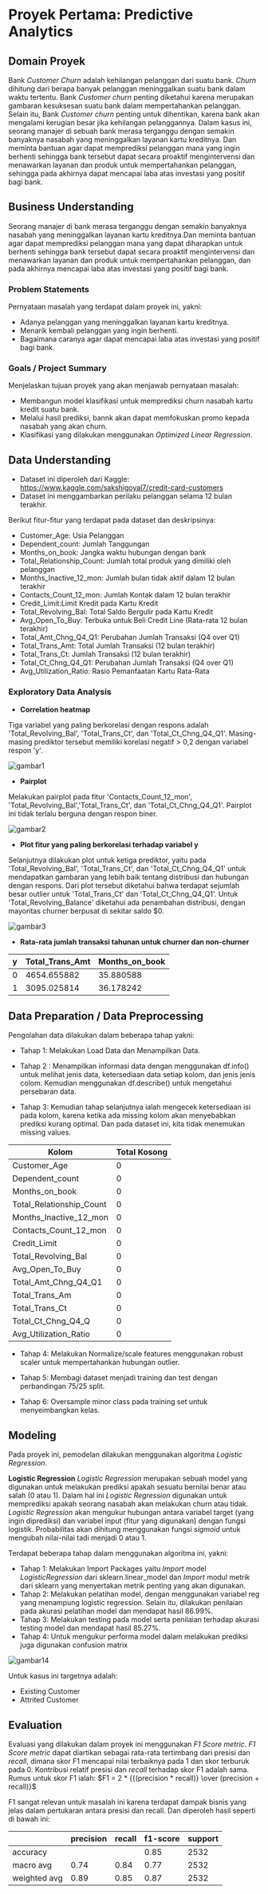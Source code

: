 # Proyek Pertama: Predictive Analytics

## Domain Proyek
Bank *Customer Churn* adalah kehilangan pelanggan dari suatu bank. *Churn* dihitung dari berapa banyak pelanggan meninggalkan suatu bank dalam waktu tertentu. Bank *Customer churn* penting diketahui karena merupakan gambaran kesuksesan suatu bank dalam mempertahankan pelanggan. Selain itu, Bank *Customer churn* penting untuk dihentikan, karena bank akan mengalami kerugian besar jika kehilangan pelanggannya. Dalam kasus ini, seorang manajer di sebuah bank merasa terganggu dengan semakin banyaknya nasabah yang meninggalkan layanan kartu kreditnya. Dan meminta bantuan agar dapat memprediksi pelanggan mana yang ingin berhenti sehingga bank tersebut dapat secara proaktif mengintervensi dan menawarkan layanan dan produk untuk mempertahankan pelanggan, sehingga pada akhirnya dapat mencapai laba atas investasi yang positif bagi bank.

## Business Understanding
Seorang manajer di bank merasa terganggu dengan semakin banyaknya nasabah yang meninggalkan layanan kartu kreditnya.Dan meminta bantuan agar dapat memprediksi pelanggan mana yang dapat diharapkan untuk berhenti sehingga bank tersebut dapat secara proaktif mengintervensi dan menawarkan layanan dan produk untuk mempertahankan pelanggan, dan pada akhirnya mencapai laba atas investasi yang positif bagi bank.

### Problem Statements
Pernyataan masalah yang terdapat dalam proyek ini, yakni:
- Adanya pelanggan yang meninggalkan layanan kartu kreditnya.
- Menarik kembali pelanggan yang ingin berhenti.
- Bagaimana caranya agar dapat mencapai laba atas investasi yang positif bagi bank.

### Goals / Project Summary
Menjelaskan tujuan proyek yang akan menjawab pernyataan masalah:
- Membangun model klasifikasi untuk memprediksi churn nasabah kartu kredit suatu bank.
- Melalui hasil prediksi, bannk akan dapat memfokuskan promo kepada nasabah yang akan churn.
- Klasifikasi yang dilakukan menggunakan *Optimized Linear Regression*.

## Data Understanding
- Dataset ini diperoleh dari Kaggle: https://www.kaggle.com/sakshigoyal7/credit-card-customers
- Dataset ini menggambarkan perilaku pelanggan selama 12 bulan terakhir.

Berikut fitur-fitur yang terdapat pada dataset dan deskripsinya:
- Customer_Age: Usia Pelanggan
- Dependent_count: Jumlah Tanggungan
- Months_on_book: Jangka waktu hubungan dengan bank
- Total_Relationship_Count: Jumlah total produk yang dimiliki oleh pelanggan
- Months_Inactive_12_mon: Jumlah bulan tidak aktif dalam 12 bulan terakhir
- Contacts_Count_12_mon: Jumlah Kontak dalam 12 bulan terakhir
- Credit_Limit:Limit Kredit pada Kartu Kredit
- Total_Revolving_Bal: Total Saldo Bergulir pada Kartu Kredit
- Avg_Open_To_Buy: Terbuka untuk Beli Credit Line (Rata-rata 12 bulan terakhir)
- Total_Amt_Chng_Q4_Q1: Perubahan Jumlah Transaksi (Q4 over Q1)
- Total_Trans_Amt: Total Jumlah Transaksi (12 bulan terakhir)
- Total_Trans_Ct: Jumlah Transaksi (12 bulan terakhir)
- Total_Ct_Chng_Q4_Q1: Perubahan Jumlah Transaksi (Q4 over Q1)
- Avg_Utilization_Ratio: Rasio Pemanfaatan Kartu Rata-Rata

### Exploratory Data Analysis

- **Correlation heatmap**

Tiga variabel yang paling berkorelasi dengan respons adalah 'Total_Revolving_Bal', 'Total_Trans_Ct', dan 'Total_Ct_Chng_Q4_Q1'. Masing-masing prediktor tersebut memiliki korelasi negatif > 0,2 dengan variabel respon 'y'.

![gambar1](https://user-images.githubusercontent.com/99348807/204719501-41b9edd6-42bd-48de-b5bf-1efa827b5299.jpg)

- **Pairplot**

Melakukan pairplot pada fitur 'Contacts_Count_12_mon', 'Total_Revolving_Bal','Total_Trans_Ct', dan 'Total_Ct_Chng_Q4_Q1'. Pairplot ini tidak terlalu berguna dengan respon biner.

![gambar2](https://user-images.githubusercontent.com/99348807/204719738-d8e405f7-ff34-45b6-874f-56948f4ac496.jpg)

- **Plot fitur yang paling berkorelasi terhadap variabel y**

Selanjutnya dilakukan plot untuk ketiga prediktor, yaitu pada 'Total_Revolving_Bal', 'Total_Trans_Ct', dan 'Total_Ct_Chng_Q4_Q1' untuk mendapatkan gambaran yang lebih baik tentang distribusi dan hubungan dengan respons. Dari plot tersebut diketahui bahwa terdapat sejumlah besar outlier untuk 'Total_Trans_Ct' dan 'Total_Ct_Chng_Q4_Q1'. Untuk 'Total_Revolving_Balance' diketahui ada penambahan distribusi, dengan mayoritas churner berpusat di sekitar saldo $0.

![gambar3](https://user-images.githubusercontent.com/99348807/204719862-82284263-ef17-4128-a15b-59c7b2d3aed8.jpg)

- **Rata-rata jumlah transaksi tahunan untuk churner dan non-churner**

| y | Total_Trans_Amt | Months_on_book |
|---|-----------------|----------------|
| 0 | 4654.655882     | 35.880588      |
| 1 | 3095.025814     | 36.178242      |

## Data Preparation / Data Preprocessing
Pengolahan data dilakukan dalam beberapa tahap yakni: 
- Tahap 1: Melakukan Load Data dan Menampilkan Data.

- Tahap 2 : Menampilkan informasi data dengan menggunakan df.info() untuk melihat jenis data, ketersediaan data setiap kolom, dan jenis jenis colom. Kemudian menggunakan df.describe() untuk mengetahui persebaran data.

- Tahap 3: Kemudian tahap selanjutnya ialah mengecek ketersediaan isi pada kolom, karena ketika ada missing kolom akan menyebabkan prediksi kurang optimal. Dan pada dataset ini, kita tidak menemukan missing values.

| Kolom                    | Total Kosong |
|--------------------------|--------------|
| Customer_Age             |       0      |
| Dependent_count          |       0      |
| Months_on_book           |       0      |
| Total_Relationship_Count |       0      |
| Months_Inactive_12_mon   |       0      |
| Contacts_Count_12_mon    |       0      |
| Credit_Limit             |       0      |
| Total_Revolving_Bal      |       0      |
| Avg_Open_To_Buy          |       0      |
| Total_Amt_Chng_Q4_Q1     |       0      |
| Total_Trans_Am           |       0      |
| Total_Trans_Ct           |       0      |
| Total_Ct_Chng_Q4_Q       |       0      |
| Avg_Utilization_Ratio    |       0      |

- Tahap 4: Melakukan Normalize/scale features menggunakan robust scaler untuk mempertahankan hubungan outlier.

- Tahap 5: Membagi dataset menjadi training dan test dengan perbandingan 75/25 split.

- Tahap 6: Oversample minor class pada training set untuk menyeimbangkan kelas.

## Modeling 
Pada proyek ini, pemodelan dilakukan menggunakan algoritma *Logistic Regression*. 

**Logistic Regression**
*Logistic Regression* merupakan sebuah model yang digunakan untuk melakukan prediksi apakah sesuatu bernilai benar atau salah (0 atau 1). Dalam hal ini *Logistic Regression* digunakan untuk memprediksi apakah seorang nasabah akan melakukan churn atau tidak. *Logistic Regression* akan mengukur hubungan antara variabel target (yang ingin diprediksi) dan variabel input (fitur yang digunakan) dengan fungsi logistik. Probabilitas akan dihitung menggunakan fungsi *sigmoid* untuk mengubah nilai-nilai tadi menjadi 0 atau 1.

Terdapat beberapa tahap dalam menggunakan algoritma ini, yakni:
- Tahap 1: Melakukan Import Packages yaitu *Import* model *LogisticRegression* dari sklearn.linear_model dan *Import* modul metrik dari sklearn yang menyertakan metrik penting yang akan digunakan.
- Tahap 2: Melakukan pelatihan model, dengan menggunakan variabel reg yang menampung logistic regression. Selain itu, dilakukan penilaian pada akurasi pelatihan model dan mendapat hasil 86.99%.
- Tahap 3: Melakukan testing pada model serta penilaian terhadap akurasi testing model dan mendapat hasil 85.27%.
- Tahap 4: Untuk mengukur performa model dalam melakukan prediksi juga digunakan confusion matrix

![gambar14](https://user-images.githubusercontent.com/99348807/204863209-6ea1def6-f87c-4bf4-b806-1901d286efc7.jpg)

Untuk kasus ini targetnya adalah:
- Existing Customer
- Attrited Customer

## Evaluation
Evaluasi yang dilakukan dalam proyek ini menggunakan *F1 Score metric*. *F1 Score metric* dapat diartikan sebagai rata-rata tertimbang dari presisi dan *recall*, dimana skor F1 mencapai nilai terbaiknya pada 1 dan skor terburuk pada 0. Kontribusi relatif presisi dan *recall* terhadap skor F1 adalah sama. Rumus untuk skor F1 ialah:
$F1 = 2 * {{(precision * recall)} \over (precision + recall)}$

F1 sangat relevan untuk masalah ini karena terdapat dampak bisnis yang jelas dalam pertukaran antara presisi dan recall. Dan diperoleh hasil seperti di bawah ini:

|              | precision | recall | f1-score | support |
|--------------|-----------|--------|----------|---------|
| accuracy     |           |        | 0.85     | 2532    |
| macro avg    | 0.74      | 0.84   | 0.77     | 2532    |
| weighted avg | 0.89      | 0.85   | 0.87     | 2532    |
